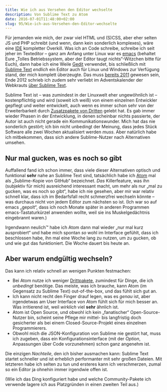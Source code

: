 ```yaml
---
title: Wie ich aus Versehen den Editor wechselte
description: Von Sublime Text zu Atom
date: 2016-07-01T11:48:00+02:00
slug: 95/Wie-ich-aus-Versehen-den-Editor-wechselte
---
```


Für jemanden wie mich, der zwar viel HTML und (S)CSS, aber eher selten JS und PHP schreibt (und wenn, dann kein sonderlich komplexes), wäre eine [IDE](https://de.wikipedia.org/wiki/Integrierte_Entwicklungsumgebung) kompletter Overkill. Was ich an Code schreibe, schreibe ich seit jeher im Texteditor – ganz am Anfang unter Linux war es [emacs](https://www.gnu.org/software/emacs/) (behaltet Eure „Tolles Betriebssystem, aber der Editor taugt nichts“-Witzchen bitte für Euch), dann habe ich eine Weile [Gedit](https://wiki.gnome.org/Apps/Gedit) verwendet, bis schließlich mit [Sublime Text](https://www.sublimetext.com) _endlich_ ein Editor auch für Linux und Windows zur Verfügung stand, der mich komplett überzeugte. Das muss [bereits 2011](/archiv/22/Wie-ich-arbeite-1-Software.html) gewesen sein, Ende 2012 schrieb ich zudem sehr verliebt im Adventskalender der Webkrauts [über Sublime Text](http://webkrauts.de/artikel/2012/sublime-text-2).

Sublime Text ist – was zumindest in der Linuxwelt eher ungewöhnlich ist – kostenpflichtig und wird (soweit ich weiß) von einem einzelnen Entwickler gepflegt und weiter entwickelt, auch wenn es immer schon sehr von der Erweiterbarkeit durch [Zusatzpakete von Dritten](https://packagecontrol.io) gelebt hat. Es gab immer wieder Phasen in der Entwicklung, in denen scheinbar nichts passierte, der Autor ist auch nicht gerade ein Kommunikationswunder. Mich hat das nie sonderlich gestört; ich bin nicht unbedingt der Meinung, dass jedes Stück Software alle zwei Wochen aktualisiert werden _muss_. Aber natürlich habe ich mitbekommen, dass sich andere Sublime-Nutzer nach Alternativen umsehen.

## Nur mal gucken, was es noch so gibt

Auffallend fand ich schon immer, dass viele dieser Alternativen optisch und funktional **sehr** nahe an Sublime Text sind, tatsächlich habe ich [Atom](https://atom.io) mal als „Sublime-Kopie von GitHub“ bezeichnet. _Das_ Killerfeature, was ihn (subjektiv für mich) ausreichend interessant macht, um mehr als nur „mal zu gucken, was es noch so gibt“, habe ich nie gesehen, aber mir war relativ schnell klar, dass ich im Bedarfsfall recht schmerzfrei wechseln könnte – was durchaus nicht von jedem Editor zum nächsten so ist. (Ich war so auf emacs „gepolt“, dass ich noch Monate später in anderen Programmen emacs-Tastaturkürzel anwenden wollte, weil sie ins Muskelgedächtnis eingebrannt waren.)

Irgendwann neulich™ habe ich Atom dann mal wieder „nur mal kurz ausprobiert“ und habe mich spontan _so_ wohl im Interface gefühlt, dass ich beschlossen habe, ihn mal eine Woche lang zu nutzen, um zu gucken, ob und wie gut das funktioniert. Die Woche dauert bis heute an.

## Aber warum endgültig wechseln?

Das kann ich relativ schnell an wenigen Punkten festmachen:

-   Bei Atom nutze ich weniger [Drittpakete](https://atom.io/packages), zumindest für Dinge, die ich _unbedingt_ benötige. Das meiste, was ich brauche, kann Atom (im Gegensatz zu Sublime Text) out-of-the-box, und das fühlt sich gut an.
-   Ich kann nicht recht den Finger drauf legen, was es _genau_ ist, aber irgendetwas am User Interface von Atom fühlt sich für mich besser an. Was irritierend ist, weil _wirklich_ viel **sehr** ähnlich ist.
-   Atom ist Open Source, und obwohl ich kein „fanatischer“ Open-Source-Nutzer bin, scheint seine Pflege mir mittel- bis langfristig doch gesicherter als bei einem Closed-Source-Projekt eines einzelnen Programmierers.
-   Obwohl mich die JSON-Konfiguration von Sublime nie gestört hat, muss ich zugeben, dass ein Konfigurationsinterface (mit der _Option_, Anpassungen über Code vorzunehmen) schon ganz angenehm ist.

Die einzigen _Nachteile_, den ich bisher ausmachen kann: Sublime Text startet schneller und ist erheblich performanter mit sehr großen Dateien. Mit letzteren habe ich selten zu tun und ersteres kann ich verschmerzen, zumal so ein Editor ja ohnehin immer irgendwie offen ist.

(Wie ich das Ding konfiguriert habe und welche Community-Pakete ich verwende lagere ich aus Platzgründen in einen zweiten Teil aus.)

